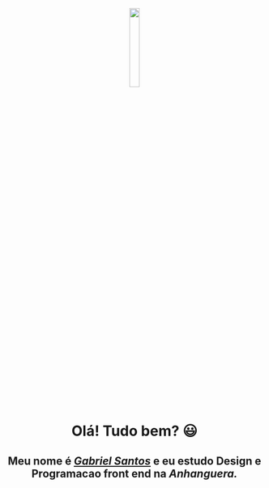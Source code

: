 <p align="center" style="border-radius:100%"><img height="auto" width="20%"  src="https://cdn.discordapp.com/attachments/980871938996076716/986718571906367508/http___gather.fandalism.com_2340240--1A617067-51B5-4C1D-8B87E9ACFDDE2391--1638621198665--pitvhblackcover.jpg" ></p>

<div>
  <h1 align="center">Olá! Tudo bem? 😃️</h1>
  <h2 align="center">Meu nome é <a href="https://www.linkedin.com/in/gabriel-santos-ss/"><i>Gabriel Santos</i></a> e eu estudo Design e Programacao front end na <i>Anhanguera</a>. 
  


